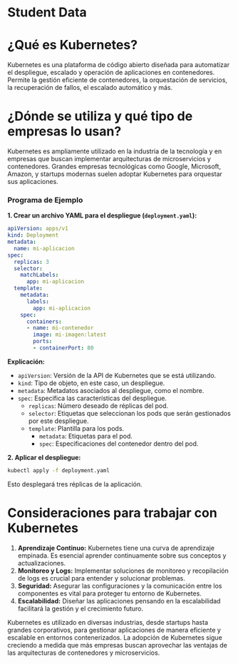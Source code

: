 # Student Data

# ¿Qué es Kubernetes?
Kubernetes es una plataforma de código abierto diseñada para automatizar el despliegue, escalado y operación de aplicaciones en contenedores. Permite la gestión eficiente de contenedores, la orquestación de servicios, la recuperación de fallos, el escalado automático y más.

# ¿Dónde se utiliza y qué tipo de empresas lo usan?
Kubernetes es ampliamente utilizado en la industria de la tecnología y en empresas que buscan implementar arquitecturas de microservicios y contenedores. Grandes empresas tecnológicas como Google, Microsoft, Amazon, y startups modernas suelen adoptar Kubernetes para orquestar sus aplicaciones.

### Programa de Ejemplo

**1. Crear un archivo YAML para el despliegue (`deployment.yaml`):**
```yaml
apiVersion: apps/v1
kind: Deployment
metadata:
  name: mi-aplicacion
spec:
  replicas: 3
  selector:
    matchLabels:
      app: mi-aplicacion
  template:
    metadata:
      labels:
        app: mi-aplicacion
    spec:
      containers:
      - name: mi-contenedor
        image: mi-imagen:latest
        ports:
        - containerPort: 80
```

**Explicación:**
- `apiVersion`: Versión de la API de Kubernetes que se está utilizando.
- `kind`: Tipo de objeto, en este caso, un despliegue.
- `metadata`: Metadatos asociados al despliegue, como el nombre.
- `spec`: Especifica las características del despliegue.
  - `replicas`: Número deseado de réplicas del pod.
  - `selector`: Etiquetas que seleccionan los pods que serán gestionados por este despliegue.
  - `template`: Plantilla para los pods.
    - `metadata`: Etiquetas para el pod.
    - `spec`: Especificaciones del contenedor dentro del pod.

**2. Aplicar el despliegue:**
```bash
kubectl apply -f deployment.yaml
```

Esto desplegará tres réplicas de la aplicación.

# Consideraciones para trabajar con Kubernetes
1. **Aprendizaje Continuo:** Kubernetes tiene una curva de aprendizaje empinada. Es esencial aprender continuamente sobre sus conceptos y actualizaciones.
2. **Monitoreo y Logs:** Implementar soluciones de monitoreo y recopilación de logs es crucial para entender y solucionar problemas.
3. **Seguridad:** Asegurar las configuraciones y la comunicación entre los componentes es vital para proteger tu entorno de Kubernetes.
4. **Escalabilidad:** Diseñar las aplicaciones pensando en la escalabilidad facilitará la gestión y el crecimiento futuro.

Kubernetes es utilizado en diversas industrias, desde startups hasta grandes corporativos, para gestionar aplicaciones de manera eficiente y escalable en entornos contenerizados. La adopción de Kubernetes sigue creciendo a medida que más empresas buscan aprovechar las ventajas de las arquitecturas de contenedores y microservicios.
